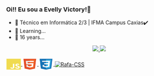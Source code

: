 
### Oi!! Eu sou a Evelly Victory!🎈

- 🔭 Técnico em Informática 2/3 | IFMA Campus Caxias✔️
- 🎈 Learning...
- 👧 16 years...
<div align="center">
  <a href="https://github.com/itsevellyvictory">
  <img height="180em" src="https://github-readme-stats.vercel.app/api?username=itsevellyvictory&show_icons=true&theme=dracula&include_all_commits=true&count_private=true"/>
  <img height="180em" src="https://github-readme-stats.vercel.app/api/top-langs/?username=itsevellyvictory&layout=compact&langs_count=7&theme=dracula"/>
</div>
<div style="display: inline_block"><br>
  <img align="center" alt="Rafa-Js" height="30" width="40" src="https://raw.githubusercontent.com/devicons/devicon/master/icons/javascript/javascript-plain.svg">
  <img align="center" alt="Rafa-HTML" height="30" width="40" src="https://raw.githubusercontent.com/devicons/devicon/master/icons/html5/html5-original.svg">
  <img align="center" alt="Rafa-CSS" height="30" width="40" src="https://raw.githubusercontent.com/devicons/devicon/master/icons/css3/css3-original.svg">
  <img align="center" alt="Rafa-CSS" height="30" width="40" src= https://img.shields.io/badge/C-00599C?style=for-the-badge&logo=c&logoColor=white
</div>
